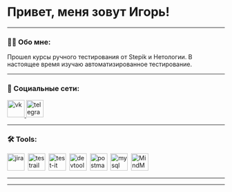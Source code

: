# Привет, меня зовут Игорь!

---

### 👨‍💻 Обо мне:

Прошел курсы ручного тестирования от Stepik и Нетологии.
В настоящее время изучаю автоматизированное тестирование.

---
### 🤝 Социальные сети:

  <div id="badges">
    <a href="https://vk.com/igor_davydov" target="_blank">
      <img src="https://upload.wikimedia.org/wikipedia/commons/2/21/VK.com-logo.svg" width="40" height="40" alt="vk" />
    </a>
    <a href="https://t.me/igordavydov123" target="_blank">
      <img src="https://cdn-icons-png.flaticon.com/512/2111/2111646.png" width="40" height="40" alt="telegram" />
    </a>
  </div>

---

### 🛠 Tools:

<div>
    <img src="https://cdn.jsdelivr.net/gh/devicons/devicon/icons/jira/jira-original.svg" title="jira" alt="jira" width="40" height="40"/>&nbsp
  <img src="https://codahosted.io/packs/21236/unversioned/assets/LOGO/ba1091c59bab89cd2fd0f289622731fe16113d7b00905abe64759c313a4b73b76c1b0426076ed76cb74752234c734131df46992d5b8b48fc13e264240e4f7119f736cfeb64df36ded54b5cbf6198b9cadedf18dd0cac5c7dbcd16e6336c29363cd1292ba" title="testrail" alt="testrail" width="40" height="40"/>&nbsp
  <img src="https://docs.testit.software/images/testit_logo_icon_blue.png" title="test-it" alt="test-it" width="40" height="40"/>&nbsp
  <img src="https://d33wubrfki0l68.cloudfront.net/38b5c953a4667366685d55db55d057c86db1fc54/a0fdc/static/acae6b24d940347661ca901ea07f47c1/chrome-dev-logo-icon.png" title="devtools" alt="devtools" width="40" height="40"/>&nbsp
  <img src="https://cdn.worldvectorlogo.com/logos/postman.svg" title="postman" alt="postman" width="40" height="40"/>&nbsp
  <img src="https://cdn.jsdelivr.net/gh/devicons/devicon/icons/mysql/mysql-original.svg" title="mysql" alt="mysql" width="40" height="40"/>&nbsp
  <img src="https://play-lh.googleusercontent.com/rYz25b_qg2gm3e5A9Z_tFqqDeDr7-uQOe_0oO1KrZ2Eqm4GKmc0TpZe3sTj3ZB8ROgk=s96-rw" title="MindMeister" alt="MindMeister" width="40" height="40"/>&nbsp
</div>

---



---
